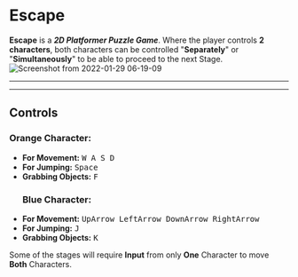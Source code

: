 # Escape

**Escape** is a _**2D Platformer Puzzle Game**_. Where the player controls **2 characters**, both characters can be controlled "**Separately**" or "**Simultaneously**" to be able to proceed to the next Stage.
![Screenshot from 2022-01-29 06-19-09](https://user-images.githubusercontent.com/47914146/157276835-91937222-8025-4e27-bc87-52688bdfff2f.png)

----------------------------------------------------------------------------------------------------------------------------------------------------
----------------------------------------------------------------------------------------------------------------------------------------------------

## **Controls**    
### <span style="orange">**Orange**</span> **Character**: 
- **For Movement:**
				<kbd> W </kbd>
  <kbd> A </kbd> <kbd> S </kbd> <kbd> D </kbd> 
- **For Jumping:**
  <kbd> 				 Space 					</kbd>
- **Grabbing Objects:**
  <kbd> F </kbd>
  ### <span style="blue">**Blue**</span> **Character**: 
- **For Movement:**
				<kbd> UpArrow </kbd>
  <kbd> LeftArrow </kbd> <kbd> DownArrow </kbd> <kbd> RightArrow </kbd> 
- **For Jumping:**
  <kbd> J </kbd>
- **Grabbing Objects:**
  <kbd> K </kbd>

Some of the stages will require **Input** from only **One** Character to move **Both** Characters.
 

